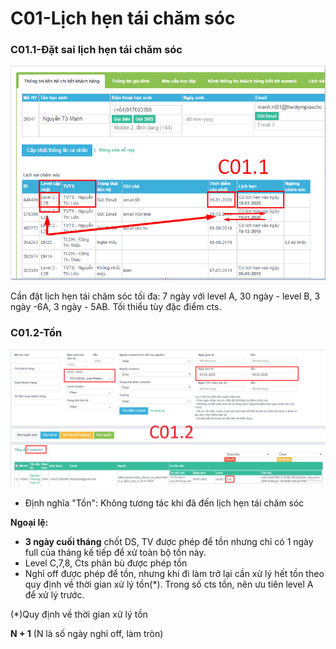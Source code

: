 # C01-Lịch hẹn tái chăm sóc

### C01.1-Đặt sai lịch hẹn tái chăm sóc

![C01.1](../../.gitbook/assets/3-8.png)

Cần đặt lịch hẹn tái chăm sóc tối đa: 7 ngày với level A, 30 ngày - level B, 3 ngày -6A, 3 ngày - 5AB. Tối thiểu tùy đặc điểm cts. 

### C01.2-Tồn

![C01.2](../../.gitbook/assets/1.loi-lam-1.png)

* Định nghĩa "Tồn": Không tương tác khi đã đến lịch hẹn tái chăm sóc

**Ngoại lệ:**

* **3 ngày cuối tháng** chốt DS, TV được phép để tồn nhưng chỉ có 1 ngày full của tháng kế tiếp để xử toàn bộ tồn này. 
* Level C,7,8, Cts phân bù được phép tồn
* Nghỉ off được phép để tồn, nhưng khi đi làm trở lại cần xử lý hết tồn theo quy định về thời gian xử lý tồn\(\*\). Trong số cts tồn, nên ưu tiên level A để xử lý trước.  

\(\*\)Quy định về thời gian xử lý tồn

 **N + 1** \(N là số ngày nghỉ off, làm tròn\)

